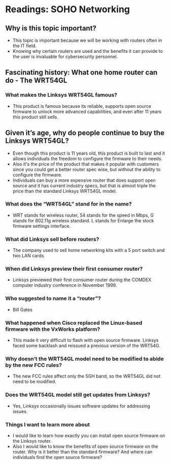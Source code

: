 # Readings: SOHO Networking
## Why is this topic important?
- This topic is important because we will be working with routers often in the IT field.
- Knowing why certain routers are used and the benefits it can provide to the user is invaluable for cybersecurity personnel.
## Fascinating history: What one home router can do - The WRT54GL
### What makes the Linksys WRT54GL famous?
- This product is famous because its reliable, supports open source firmware to unlock more advanced capabilities, and even after 11 years this product still sells.
## Given it’s age, why do people continue to buy the Linksys WRT54GL?
- Even though this product is 11 years old, this product is built to last and it allows individuals the freedom to configure the firmware to their needs.
- Also it's the price of the product that makes it popular with customers since you could get a better router spec wise, but without the ability to configure the firmware.
- Individuals can buy a more expensive router that does support open source and it has current industry specs, but that is almost triple the price than the standard Linksys WRT54GL model.
### What does the “WRT54GL” stand for in the name?
- WRT stands for wireless router, 54 stands for the speed in Mbps, G stands for 802.11g wireless standard. L stands for Enlarge the stock firmware settings interface.
### What did Linksys sell before routers?
- The company used to sell home networking kits with a 5 port switch and two LAN cards.
### When did Linksys preview their first consumer router?
- Linksys previewed their first consumer router during the COMDEX computer industry conference in November 1999.
### Who suggested to name it a “router”?
- Bill Gates
### What happened when Cisco replaced the Linux-based firmware with the VxWorks platform?
- This made it very difficult to flash with open source firmware. Linksys faced some backlash and reissued a previous version of the WRT54G.
### Why doesn’t the WRT54GL model need to be modified to abide by the new FCC rules?
- The new FCC rules affect only the 5GH band, so the WRT54GL did not need to be modified.
### Does the WRT54GL model still get updates from Linksys?
- Yes, Linksys occasionally issues software updates for addressing issues.
### Things I want to learn more about
- I would like to learn how exactly you can install open source firmware on the Linksys router.
- Also I would like to know the benefits of open source firmware on the router. Why is it better than the standard firmware? And where can individuals find the open source firmware?
